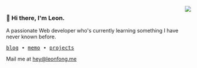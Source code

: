 <img align="right"  src="https://github-readme-stats.vercel.app/api?username=leon-fong&theme=transparent"  />
 

### 👋 Hi there, I'm Leon.
A passionate Web developer who's currently learning something I have never known before.

<p >
  <samp>
    <a href="https://leonfong.me/posts?from_profile">blog</a> ∙
    <a href="https://memo.leonfong.me?from_profile">memo</a> ∙
    <a href="https://leonfong.me/projects?from_profile">projects</a>
  </samp>
</p>

Mail me at <a href="mailto:hi@antfu.me">hey@leonfong.me</a>



